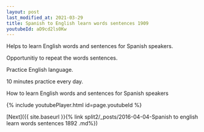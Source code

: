 ```yaml
---
layout: post
last_modified_at: 2021-03-29
title: Spanish to English learn words sentences 1909 
youtubeId: aD9cd2ls0Kw
---
```

 
 
Helps to learn English words and sentences for Spanish speakers.

Opportunitiy to repeat the words sentences. 

Practice English language. 
 
10 minutes practice every day. 
 
How to learn English words and sentences for Spanish speakers 
 
{% include youtubePlayer.html id=page.youtubeId %}
 
 
[Next]({{ site.baseurl }}{% link  split2/_posts/2016-04-04-Spanish to english learn words sentences 1892 .md%})
 
